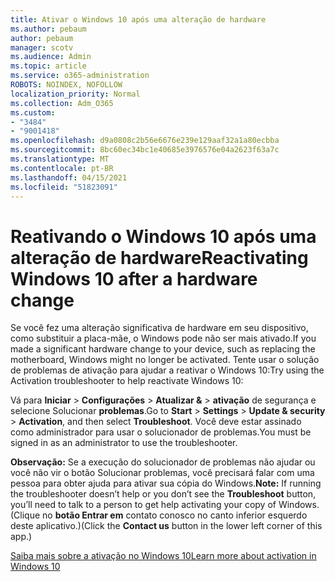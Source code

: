 ```yaml
---
title: Ativar o Windows 10 após uma alteração de hardware
ms.author: pebaum
author: pebaum
manager: scotv
ms.audience: Admin
ms.topic: article
ms.service: o365-administration
ROBOTS: NOINDEX, NOFOLLOW
localization_priority: Normal
ms.collection: Adm_O365
ms.custom:
- "3484"
- "9001418"
ms.openlocfilehash: d9a0808c2b56e6676e239e129aaf32a1a80ecbba
ms.sourcegitcommit: 8bc60ec34bc1e40685e3976576e04a2623f63a7c
ms.translationtype: MT
ms.contentlocale: pt-BR
ms.lasthandoff: 04/15/2021
ms.locfileid: "51823091"
---
```

# <a name="reactivating-windows-10-after-a-hardware-change"></a><span data-ttu-id="802c9-102">Reativando o Windows 10 após uma alteração de hardware</span><span class="sxs-lookup"><span data-stu-id="802c9-102">Reactivating Windows 10 after a hardware change</span></span>

<span data-ttu-id="802c9-103">Se você fez uma alteração significativa de hardware em seu dispositivo, como substituir a placa-mãe, o Windows pode não ser mais ativado.</span><span class="sxs-lookup"><span data-stu-id="802c9-103">If you made a significant hardware change to your device, such as replacing the motherboard, Windows might no longer be activated.</span></span> <span data-ttu-id="802c9-104">Tente usar o solução de problemas de ativação para ajudar a reativar o Windows 10:</span><span class="sxs-lookup"><span data-stu-id="802c9-104">Try using the Activation troubleshooter to help reactivate Windows 10:</span></span>

<span data-ttu-id="802c9-105">Vá para **Iniciar**  >  **Configurações**  >  **Atualizar &**  >  **ativação** de segurança e selecione Solucionar **problemas**.</span><span class="sxs-lookup"><span data-stu-id="802c9-105">Go to **Start** > **Settings** > **Update & security** > **Activation**, and then select **Troubleshoot**.</span></span> <span data-ttu-id="802c9-106">Você deve estar assinado como administrador para usar o solucionador de problemas.</span><span class="sxs-lookup"><span data-stu-id="802c9-106">You must be signed in as an administrator to use the troubleshooter.</span></span>

<span data-ttu-id="802c9-107">**Observação:** Se a execução do solucionador de problemas não  ajudar ou você não vir o botão Solucionar problemas, você precisará falar com uma pessoa para obter ajuda para ativar sua cópia do Windows.</span><span class="sxs-lookup"><span data-stu-id="802c9-107">**Note:** If running the troubleshooter doesn’t help or you don’t see the **Troubleshoot** button, you’ll need to talk to a person to get help activating your copy of Windows.</span></span> <span data-ttu-id="802c9-108">(Clique no **botão Entrar em** contato conosco no canto inferior esquerdo deste aplicativo.)</span><span class="sxs-lookup"><span data-stu-id="802c9-108">(Click the **Contact us** button in the lower left corner of this app.)</span></span>

[<span data-ttu-id="802c9-109">Saiba mais sobre a ativação no Windows 10</span><span class="sxs-lookup"><span data-stu-id="802c9-109">Learn more about activation in Windows 10</span></span>](https://support.microsoft.com/help/12440/windows-10-activate)
